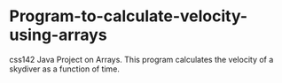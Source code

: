# Program-to-calculate-velocity-using-arrays
css142 Java Project on Arrays. This program calculates the velocity of a skydiver as a function of time.
